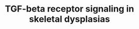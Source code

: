 ---
annotations:
- type: Pathway Ontology
  value: altered transforming growth factor-beta signaling pathway
- type: Pathway Ontology
  value: transforming growth factor-beta superfamily mediated signaling pathway
authors:
- Rlee
- Khanspers
- Azankl
- Eweitz
communities:
- SkeletalDysplasia
description: 'This diagram shows which skeletal dysplasias are caused by abnormalities
  in in TGF-beta signalling. The diagram is based on pathway: [[Pathway:WP560|TGF-beta
  Receptor Signaling (Homo sapiens)]].  Dotted arrows indicates that a disease is
  caused by mutation in the respective gene.  The exact role of ADAMTS10 and ADAMTSL2
  is currently unknown, they are known to interact with FBN1.  The Transforming growth
  factor beta (TGFβ) signaling pathway is involved in many cellular processes in both
  the adult organism and the developing embryo including cell growth, cell differentiation,
  apoptosis, cellular homeostasis and other cellular functions. In spite of the wide
  range of cellular processes that the TGFβ signaling pathway regulates, the process
  is relatively simple. TGFβ superfamily ligands bind to a type II receptor, which
  recruits and phosphorylates a type I receptor. The type I receptor then phosphorylates
  receptor-regulated SMADs (R-SMADs) which can now bind the coSMAD SMAD4. R-SMAD/coSMAD
  complexes accumulate in the nucleus where they act as transcription factors and
  participate in the regulation of target gene expression. (source: [http://en.wikipedia.org/wiki/TGF_beta_signaling_pathway
  WikiPedia]).'
last-edited: 2021-05-07
organisms:
- Homo sapiens
redirect_from:
- /index.php/Pathway:WP4816
- /instance/WP4816
schema-jsonld:
- '@context': https://schema.org/
  '@id': https://wikipathways.github.io/pathways/WP4816.html
  '@type': Dataset
  creator:
    '@type': Organization
    name: WikiPathways
  description: 'This diagram shows which skeletal dysplasias are caused by abnormalities
    in in TGF-beta signalling. The diagram is based on pathway: [[Pathway:WP560|TGF-beta
    Receptor Signaling (Homo sapiens)]].  Dotted arrows indicates that a disease is
    caused by mutation in the respective gene.  The exact role of ADAMTS10 and ADAMTSL2
    is currently unknown, they are known to interact with FBN1.  The Transforming
    growth factor beta (TGFβ) signaling pathway is involved in many cellular processes
    in both the adult organism and the developing embryo including cell growth, cell
    differentiation, apoptosis, cellular homeostasis and other cellular functions.
    In spite of the wide range of cellular processes that the TGFβ signaling pathway
    regulates, the process is relatively simple. TGFβ superfamily ligands bind to
    a type II receptor, which recruits and phosphorylates a type I receptor. The type
    I receptor then phosphorylates receptor-regulated SMADs (R-SMADs) which can now
    bind the coSMAD SMAD4. R-SMAD/coSMAD complexes accumulate in the nucleus where
    they act as transcription factors and participate in the regulation of target
    gene expression. (source: [http://en.wikipedia.org/wiki/TGF_beta_signaling_pathway
    WikiPedia]).'
  keywords:
  - SERPINE1
  - RUNX3
  - LEFTY1
  - SMAD6
  - SMAD9
  - BAMBI
  - FOXH1
  - SMAD2
  - HRAS
  - TGFBR3
  - THBS1
  - BMP4
  - NOG
  - LTBP1
  - TNF
  - SMAD1
  - ADAMTSL2
  - LIF
  - EP300
  - STAT3
  - ZFHX1B
  - STAT1
  - LEF1
  - FST
  - FKBP1A
  - INHBA
  - MAPK3
  - MAPK9
  - SMAD7
  - TFE3
  - ZFYVE9
  - SMAD5
  - ZNF423
  - CTNNB1
  - ITGB6
  - TGFB1
  - MIR302A
  - TGIF
  - IFNG
  - WNT1
  - TGFBR1
  - RUNX2
  - EGF
  - JAK1
  - TGFBR2
  - ENG
  - SMAD3
  - LTBP3
  - NFKB1
  - SKI
  - SMAD4
  - ADAMTS10
  - SKIL
  - CREBBP
  - LEFTY2
  - FOS
  - FBN1
  - JUN
  - SPP1
  license: CC0
  name: TGF-beta receptor signaling in skeletal dysplasias
seo: CreativeWork
title: TGF-beta receptor signaling in skeletal dysplasias
wpid: WP4816
---